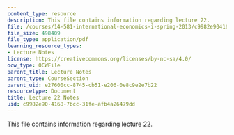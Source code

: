 ```yaml
---
content_type: resource
description: This file contains information regarding lecture 22.
file: /courses/14-581-international-economics-i-spring-2013/c9982e9041687bcc31feafb4a26479dd_MIT14_581S13_classnotes22.pdf
file_size: 498409
file_type: application/pdf
learning_resource_types:
- Lecture Notes
license: https://creativecommons.org/licenses/by-nc-sa/4.0/
ocw_type: OCWFile
parent_title: Lecture Notes
parent_type: CourseSection
parent_uid: e27600cc-8745-cb51-e206-0e8c9e2e7b22
resourcetype: Document
title: Lecture 22 Notes
uid: c9982e90-4168-7bcc-31fe-afb4a26479dd
---
```

This file contains information regarding lecture 22.